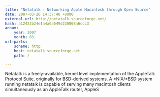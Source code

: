 ```yaml
---
title: "Netatalk - Networking Apple Macintosh through Open Source"
date: 2007-03-26 14:37:40 +0000
external-url: http://netatalk.sourceforge.net/
hash: a12423b24e1a4a6a549d230868a6ccc3
annum:
    year: 2007
    month: 03
url-parts:
    scheme: http
    host: netatalk.sourceforge.net
    path: /

---
```


Netatalk is a freely-available, kernel level implementation of the AppleTalk Protocol Suite, originally for BSD-derived systems. A *NIX/*BSD system running netatalk is capable of serving many macintosh clients simultaneously as an AppleTalk router, AppleS
